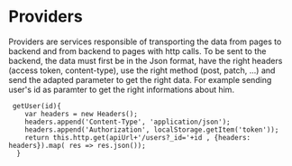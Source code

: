 # Providers

Providers are services responsible of transporting the data from pages to backend and from backend to pages with http calls. 
To be sent to the backend, the data must first be in the Json format, have the right headers (access token, content-type), 
use the right method (post, patch, ...) and send the adapted parameter  to get the right data. For example sending user's id as 
paramter to get the right informations about him.

```
 getUser(id){
	var headers = new Headers();
	headers.append('Content-Type', 'application/json');
	headers.append('Authorization', localStorage.getItem('token'));
	return this.http.get(apiUrl+'/users?_id='+id , {headers: headers}).map( res => res.json());
  }  
```
